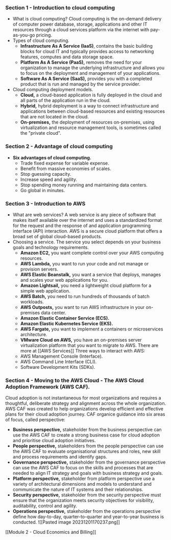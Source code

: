 ### Section 1 - Introduction to cloud computing
- What is cloud computing?
	Cloud computing is the on-demand delivery of computer power database, storage, applications and other IT resources through a cloud services platform via the internet with pay-as-you-go pricing.
- Types of cloud computing.
	- __Infrastructure As A Service (IaaS)__, contains the basic building blocks for cloud IT and typically provides access to networking features, computes and data storage space.
	- __Platform As A Service (PaaS),__ removes the need for your organization to manage the underlying infrastructure and allows you to focus on the deployment and management of your applications.
	- __Software As A Service (SaaS),__ provides you with a completed product that is run and managed by the service provider.
- Cloud computing deployment models.
	- __Cloud,__ a cloud-based application is fully deployed in the cloud and all parts of the application run in the cloud.
	- __Hybrid,__ hybrid deployment is a way to connect infrastructure and applications between cloud-based resources and existing resources that are not located in the cloud.
	- __On-premises,__ the deployment of resources on-premises, using virtualization and resource management tools, is sometimes called the "private cloud".
### Section 2 - Advantage of cloud computing
- __Six advantages of cloud computing.__
	- Trade fixed expense for variable expense.
	- Benefit from massive economies of scales.
	- Stop guessing capacity.
	- Increase speed and agility.
	- Stop spending money running and maintaining data centers.
	- Go global in minutes.
### Section 3 - Introduction to AWS
- What are web services?
	A web service is any piece of software that makes itself available over the internet and uses a standardized format for the request and the response of and application programming interface (API) interaction.
	AWS is a secure cloud platform that offers a broad set of global cloud-based products.
- Choosing a service.
	The service you select depends on your business goals and technology requirements.
	- __Amazon EC2,__ you want complete control over your AWS computing resources.
	- __AWS Lambda,__ you want to run your code and not manage or provision servers.
	- __AWS Elastic Beanstalk,__ you want a service that deploys, manages and scales your web applications for you.
	- __Amazon Lightsail,__ you need a lightweight cloud platform for a simple web application.
	- __AWS Batch,__ you need to run hundreds of thousands of batch workloads.
	- __AWS Outposts,__ you want to run AWS infrastructure in your on-premises data center.
	- __Amazon Elastic Container Service (ECS).__
	- __Amazon Elastic Kubernetes Service (EKS).__
	- __AWS Fargate,__ you want to implement a containers or microservices architecture.
	- __VMware Cloud on AWS,__ you have an on-premises server virtualization platform that you want to migrate to AWS.
	There are more at [[AWS Services]]
	Three ways to interact with AWS:
	- AWS Management Console (Interface).
	- AWS Command Line Interface (CLI).
	- Software Development Kits (SDKs).
### Section 4 - Moving to the AWS Cloud - The AWS Cloud Adoption Framework (AWS CAF).
Cloud adoption is not instantaneous for most organizations and requires a thoughtful, deliberate strategy and alignment across the whole organization.
AWS CAF was created to help organizations develop efficient and effective plans for their cloud adoption journey. CAF organice guidance into six areas of focus, called perspective:
- __Business perspective,__ stakeholder from the business perspective can use the AWS CAF to create a strong business case for cloud adoption and prioritise cloud adoption initiatives.
- __People perspective,__ stakeholders from the people perspective can use the AWS CAF to evaluate organisational structures and roles, new skill and process requirements and identify gaps.
- __Governance perspective,__ stakeholder from the governance perspective can use the AWS CAF to focus on the skills and processes that are needed to align IT strategy and goals with business strategy and goals.
- __Platform perspective,__ stakeholder from platform perspective use a variety of architectural dimensions and models to understand and communicate the nature of IT systems and their relationships.
- __Security perspective,__ stakeholder from the security perspective must ensure that the organization meets security objectives for visibility, auditability, control and agility.
- __Operations perspective,__ stakeholder from the operations perspective define how day-to-day, quarter-to-quarter and year-to-year business is conducted.
![[Pasted image 20231201170237.png]]


[[Module 2 - Cloud Economics and Billing]]
